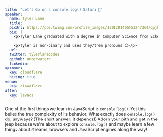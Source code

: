 ```yaml
---
title: "Let's Go on a console.log() Safari 🦏"
speaker:
  name: Tyler Lane
  title:
  picUrl: https://pbs.twimg.com/profile_images/1201201405551247360/qpjhqDXq_400x400.jpg
  bio: |
    <p>Tyler Lane graduated with a degree in Computer Science from Eckerd College. They have worked as a professional web developer for over six years and have taught software engineering at both Austin Coding Academy and General Assembly. They also produce the annual Out of Bounds Comedy Festival, which starts next week!</p>

    <p>Tyler is non-binary and uses they/them pronouns 😊</p>
  url:
  twitter: tylerlanecodes
  github: underwaterr
  linkedin:
sponsor:
  key: cloudflare
  hiring: true
venue:
  key: cloudflare
after:
  key: lavaca
---
```


One of the first things we learn in JavaScript is `console.log()`. Yet this belies the true complexity of its behavior. What exactly does `console.log()` do, anyways? (The short answer: it depends!) Adorn your pith and get in the jeep because we're about to explore `console.log()` and maybe learn a few things about streams, browsers and JavaScript engines along the way!
